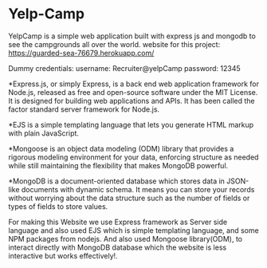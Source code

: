 # Yelp-Camp
YelpCamp is a simple web application built with express js and mongodb to see the campgrounds all over the world.
website for this project: https://guarded-sea-76679.herokuapp.com/

 Dummy credentials:
username: Recruiter@yelpCamp
password: 12345


*Express.js, or simply Express, is a back end web application framework for Node.js, released as free and open-source software under the MIT License. It is designed for building web applications and APIs. It has been called the factor standard server framework for Node.js.

*EJS is a simple templating language that lets you generate HTML markup with plain JavaScript.

*Mongoose is an object data modeling (ODM) library that provides a rigorous modeling environment for your data, enforcing structure as needed while still maintaining the flexibility that makes MongoDB powerful.

*MongoDB is a document-oriented database which stores data in JSON-like documents with dynamic schema. It means you can store your records without worrying about the data structure such as the number of fields or types of fields to store values.

For making this Website we use Express framework as Server side language and also used EJS which is simple templating language, and some NPM packages from nodejs. And also used Mongoose library(ODM), to interact directly with MongoDB database which the website is less interactive but works effectively!.

